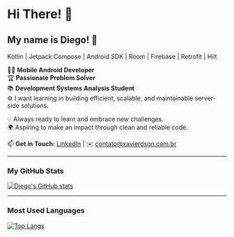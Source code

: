 # Hi There! 👋

## My name is Diego! 🚀

Kotlin | Jetpack Compose | Android SDK | Room | Firebase | Retrofit | Hilt

👨‍💻 **Mobile Android Developer**  
🏆 **Passionate Problem Solver**  
📚 **Development Systems Analysis Student**  
⚙️ I want learning in building efficient, scalable, and maintainable server-side solutions.  

💡 Always ready to learn and embrace new challenges.  
🌍 Aspiring to make an impact through clean and reliable code.  

📫 **Get in Touch:**
[LinkedIn](https://www.linkedin.com/in/diegoxavier1523) | ✉️ contato@xavierdsgn.com.br

---

### **My GitHub Stats**

[![Diego's GitHub stats](https://github-readme-stats.vercel.app/api?username=diego-xaviers&show_icons=true&theme=radical)](https://github.com/anuraghazra/github-readme-stats)

---

### **Most Used Languages**

[![Top Langs](https://github-readme-stats.vercel.app/api/top-langs/?username=diego-xaviers&layout=compact&theme=radical)](https://github.com/anuraghazra/github-readme-stats)
